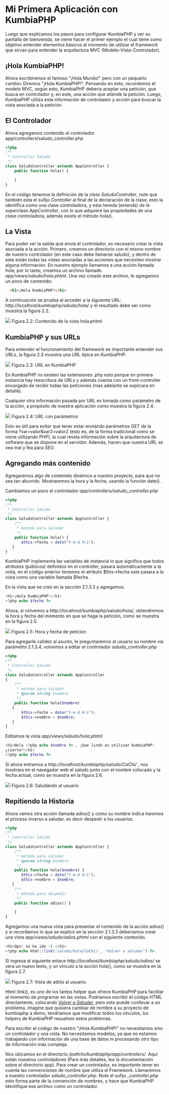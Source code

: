 # Mi Primera Aplicación con KumbiaPHP

Luego que explicamos los pasos para configurar KumbiaPHP y ver su pantalla de bienvenida, se viene hacer el primer ejemplo el cual tiene como objetivo entender elementos básicos al momento de utilizar el framework que sirvan para entender la arquitectura MVC (Modelo-Vista-Controlador).

## ¡Hola KumbiaPHP!

Ahora escribiremos el famoso "¡Hola Mundo!" pero con un pequeño cambio: Diremos "¡Hola KumbiaPHP!". Pensando en esto, recordemos el modelo MVC, según esto, KumbiaPHP debería aceptar una petición, que busca en controlador y, en este, una acción que atiende la petición. Luego, KumbiaPHP utiliza esta información de controlador y acción para buscar la vista asociada a la petición.

## El Controlador

Ahora agregamos contenido al controlador app/controllers/saludo_controller.php

```php
<?php
/** 
 * Controller Saludo
 */
class SaludoController extends AppController {
    public function hola() {

    }
}
 ```

En el código tenemos la definición de la class *SaludoController*, note que
también esta el sufijo *Controller* al final de la declaración de la clase, esto
la identifica como una clase controladora, y esta hereda (extends) de la
superclase *AppController*, con lo que adquiere las propiedades de una clase
controladora, además existe el método hola().

## La Vista

Para poder ver la salida que envía el controlador, es necesario crear la vista
asociada a la acción. Primero, creamos un directorio con el mismo nombre de
nuestro controlador (en este caso debe llamarse saludo), y dentro de este
están todas las vistas asociadas a las acciones que necesiten mostrar alguna
información. En nuestro ejemplo llamamos a una acción llamada hola; por lo
tanto, creamos un archivo llamado *app/views/saludo/hola.phtml*. Una vez creado
este archivo, le agregamos un poco de contenido:

```html
  <h1>¡Hola KumbiaPHP!</h1>
```

A continuación se prueba al acceder a la siguiente URL: http://localhost/kumbiaphp/saludo/hola/ y el resultado debe ser como muestra la figura 2.2.

![](../images/image06.png) Figura 2.2: Contenido de la vista hola.phtml

## KumbiaPHP y sus URLs

Para entender el funcionamiento del framework es importante entender sus URLs, la figura 2.3 muestra una URL típica en KumbiaPHP.

![](../images/image08.png) Figura 2.3: URL en KumbiaPHP

En KumbiaPHP no existen las extensiones .php esto porque en primera instancia hay reescritura de URLs y además cuenta con un front-controller encargado de recibir todas las peticiones (mas adelante se explicara en detalle).

Cualquier otra información pasada por URL es tomada como parámetro de la acción, a propósito de nuestra aplicación como muestra la figura 2.4.

![](../images/image05.png) Figura 2.4: URL con parámetros

Esto es útil para evitar que tener estar enviando parámetros GET de la forma ?var=valor&var2=valor2 (esto es, de la forma tradicional como se viene utilizando PHP), la cual revela información sobre la arquitectura de software que se dispone en el servidor. Además, hacen que nuestra URL se vea mal y fea para SEO.

## Agregando más contenido

Agregaremos algo de contenido dinámico a nuestro proyecto, para que no sea tan aburrido. Mostraremos la hora y la fecha, usando la función date() .

Cambiamos un poco el controlador *app/controllers/saludo_controller.php*

```php
<?php
/**
 * Controller Saludo
 */ 
class SaludoController extends AppController {
    /** 
     * metodo para saludar
     */
    public function hola() { 
       $this->fecha = date("Y-m-d H:i");
   }
}
```

KumbiaPHP implementa las variables de instancia lo que significa que todos atributos (públicos) definidos en el controller, pasara automáticamente a la vista, en el código anterior tenemos el atributo $this->fecha este pasara a la vista como una variable llamada $fecha .

En la vista que se creó en la sección 2.1.3.3 y agregamos.

```php
<h1>¡Hola KumbiaPHP!</h1>
<?php echo $fecha ?>
```

Ahora, si volvemos a http://localhost/kumbiaphp/saludo/hola/, obtendremos la hora y fecha del momento en que se haga la petición, como se muestra en la figura 2.5.

![](../images/image02.png) Figura 2.5: Hora y fecha de petición

Para agregarle calidez al asunto, le preguntaremos al usuario su nombre vía parámetro 2.1.3.4, volvemos a editar el controlador *saludo_controller.php*

```php
<?php
/** 
 * Controller Saludo
 */ 
class SaludoController extends AppController
{
    /** 
     * método para saludar
     * @param string $nombre
     */ 
    public function hola($nombre)
   {
       $this->fecha = date("Y-m-d H:i");
       $this->nombre = $nombre;
   }
}
```

Editamos la vista *app/views/saludo/hola.phtml*

```php
<h1>Hola <?php echo $nombre ?> , ¡Que lindo es utilizar KumbiaPHP!
¿cierto?</h1>
<?php echo $fecha ?> 
```

Si ahora entramos a *http://localhost/kumbiaphp/saludo/CaChi/* , nos mostrara en el navegador web el saludo junto con el nombre colocado y la fecha actual, como se muestra en la figura 2.6.

![](../images/image09.png) Figura 2.6: Saludando al usuario

## Repitiendo la Historia

Ahora vamos otra acción llamada adios() y como su nombre indica haremos el proceso inverso a saludar, es decir despedir a los usuarios.

```php
<?php
/** 
 * Controller Saludo
 */ 
class SaludoController extends AppController {
    /** 
     * método para saludar
     * @param string $nombre
     */ 
    public function hola($nombre) {
       $this->fecha = date("Y-m-d H:i");
       $this->nombre = $nombre;
   }
    /** 
     * método para despedir
     */ 
    public function adios() {

    }
}
```

Agregamos una nueva vista para presentar el contenido de la acción adios() y si recordamos lo que se explicó en la sección 2.1.3.3 deberíamos crear una vista *app/views/saludo/adios.phtml* con el siguiente contenido.

```php
<h1>Ops! se ha ido :( </h1>
<?php echo Html::link('saludo/hola/CaChi/', 'Volver a saludar') ?>
```

Si ingresa al siguiente enlace *http://localhost/kumbiaphp/saludo/adios/* se vera un nuevo texto, y un vinculo a la acción hola(), como se muestra en la figura 2.7.

![](../images/image04.png) Figura 2.7: Vista de adiós al usuario.

Html::link(), es uno de los tantos helper que ofrece KumbiaPHP para facilitar al momento de programar en las vistas. Podríamos escribir el código HTML directamente, colocando *[Volver a Saludar](kumbiaphp/saludo/hola/CaChi/)*, pero esto puede conllevar a un problema, imagine que quisiera cambiar de nombre a su proyecto de kumbiaphp a demo, tendríamos que modificar todos los vínculos, los helpers de KumbiaPHP resuelven estos problemas.

Para escribir el código de nuestro "¡Hola KumbiaPHP!" no necesitamos sino un controlador y una vista. No necesitamos modelos, ya que no estamos trabajando con información de una base de datos ni procesando otro tipo de información más compleja.

Nos ubicamos en el directorio */path/to/kumbiaphp/app/controllers/*. Aquí están nuestros controladores (Para más detalles, lee la documentación sobre el directorio app). Para crear un controlador, es importante tener en cuenta las convenciones de nombre que utiliza el Framework. Llamaremos a nuestro controlador *saludo_controller.php*. Note el sufijo *_controller.php* esto forma parte de la convención de nombres, y hace que KumbiaPHP identifique ese archivo como un controlador.